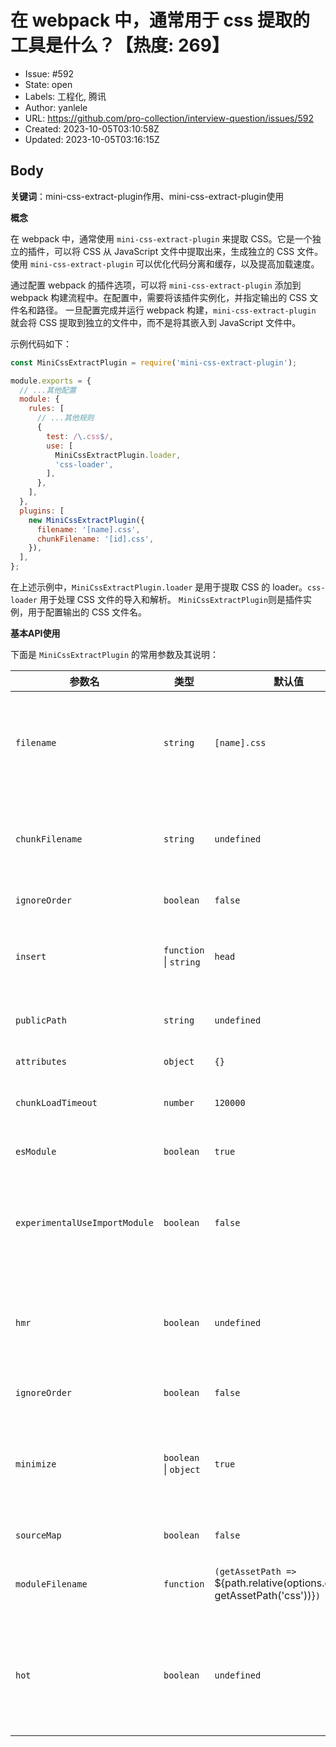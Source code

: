 # 在 webpack 中，通常用于 css 提取的工具是什么？【热度: 269】

- Issue: #592
- State: open
- Labels: 工程化, 腾讯
- Author: yanlele
- URL: https://github.com/pro-collection/interview-question/issues/592
- Created: 2023-10-05T03:10:58Z
- Updated: 2023-10-05T03:16:15Z

## Body

**关键词**：mini-css-extract-plugin作用、mini-css-extract-plugin使用

**概念**

在 webpack 中，通常使用 `mini-css-extract-plugin` 来提取 CSS。它是一个独立的插件，可以将 CSS 从 JavaScript 文件中提取出来，生成独立的 CSS 文件。
使用 `mini-css-extract-plugin` 可以优化代码分离和缓存，以及提高加载速度。

通过配置 webpack 的插件选项，可以将 `mini-css-extract-plugin` 添加到 webpack 构建流程中。在配置中，需要将该插件实例化，并指定输出的 CSS 文件名和路径。
一旦配置完成并运行 webpack 构建，`mini-css-extract-plugin` 就会将 CSS 提取到独立的文件中，而不是将其嵌入到 JavaScript 文件中。

示例代码如下：

```javascript
const MiniCssExtractPlugin = require('mini-css-extract-plugin');

module.exports = {
  // ...其他配置
  module: {
    rules: [
      // ...其他规则
      {
        test: /\.css$/,
        use: [
          MiniCssExtractPlugin.loader,
          'css-loader',
        ],
      },
    ],
  },
  plugins: [
    new MiniCssExtractPlugin({
      filename: '[name].css',
      chunkFilename: '[id].css',
    }),
  ],
};
```

在上述示例中，`MiniCssExtractPlugin.loader` 是用于提取 CSS 的 loader。`css-loader` 用于处理 CSS 文件的导入和解析。
`MiniCssExtractPlugin`则是插件实例，用于配置输出的 CSS 文件名。


**基本API使用**

下面是 `MiniCssExtractPlugin` 的常用参数及其说明：

| 参数名               | 类型     | 默认值       | 描述                                                                                                          |
| -------------------- | -------- | ------------ | ------------------------------------------------------------------------------------------------------------- |
| `filename`           | `string` | `[name].css` | 输出的 CSS 文件名，可以包含 `[name]`、`[id]`、`[contenthash]` 等占位符变量，用于生成唯一的文件名。            |
| `chunkFilename`      | `string` | `undefined`  | 输出的 CSS 文件名的 chunk 文件名，可以包含 `[name]`、`[id]`、`[contenthash]` 等占位符变量。                       |
| `ignoreOrder`        | `boolean` | `false`      | 是否忽略 CSS 导入顺序。                                                                                      |
| `insert`             | `function` &#124; `string` | `head`       | 用于指定 CSS 文件的插入位置。可以是字符串（`head`、`body`）或自定义函数。                                      |
| `publicPath`         | `string` | `undefined`  | 设置在 CSS 文件中使用的公共路径。                                                                              |
| `attributes`         | `object` | `{}`         | 附加到 `link` 标签的自定义属性。                                                                              |
| `chunkLoadTimeout`   | `number` | `120000`     | 加载 CSS chunk 的超时时间（毫秒）。                                                                           |
| `esModule`           | `boolean` | `true`       | 是否使用 ES modules 规范导出 CSS 模块。                                                                      |
| `experimentalUseImportModule` | `boolean` | `false` | 是否在导出 CSS 模块时使用 `import()` 函数。**此选项需要 webpack 5+ 才能使用。**                           |
| `hmr`                | `boolean` | `undefined`  | 是否启用模块热替换（Hot Module Replacement）。**此选项需要 webpack 5+ 才能使用。**                          |
| `ignoreOrder`        | `boolean` | `false`      | 是否忽略 CSS 导入顺序。                                                                                      |
| `minimize`           | `boolean` &#124; `object` | `true`       | 是否对提取的 CSS 进行压缩。可以通过传入一个对象来设置压缩的选项。使用 `cssnano` 进行 CSS 压缩。           |
| `sourceMap`          | `boolean` | `false`      | 是否生成 CSS 的 Source Map。                                                                                  |
| `moduleFilename`     | `function` | `(getAssetPath => `${path.relative(options.context, getAssetPath('css'))}`)` | 用于自定义生成的 CSS 文件路径和文件名的函数。 |
| `hot`                | `boolean` | `undefined`  | 是否启用热模块替换（Hot Module Replacement）。**此选项需要 webpack 4.46.0+ 才能使用。**                      |


